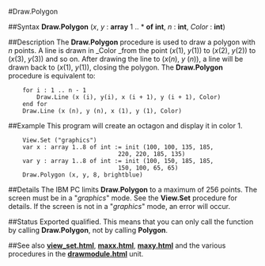 
#Draw.Polygon

##Syntax
**Draw.Polygon** (_x_, _y_  : **array** 1 .. * **of** **int**, _n_ : **int**, _Color_ : **int**)



##Description
The **Draw.Polygon** procedure is used to draw a polygon with _n_ points. A line is drawn in _Color _from the point (_x_(1), _y_(1)) to (_x_(2), _y_(2)) to (_x_(3), _y_(3)) and so on. After drawing the line to (_x_(_n_), _y_ (_n_)), a line will be drawn back to (_x_(1), _y_(1)), closing the polygon. The **Draw.Polygon** procedure is equivalent to:


        for i : 1 .. n - 1
            Draw.Line (x (i), y(i), x (i + 1), y (i + 1), Color)
        end for
        Draw.Line (x (n), y (n), x (1), y (1), Color)
##Example
This program will create an octagon and display it in color 1.


        View.Set ("graphics")
        var x : array 1..8 of int := init (100, 100, 135, 185, 
                                   220, 220, 185, 135)
        var y : array 1..8 of int := init (100, 150, 185, 185,
                                   150, 100, 65, 65)
        Draw.Polygon (x, y, 8, brightblue)
##Details
The IBM PC limits **Draw.Polygon** to a maximum of 256 points.
The screen must be in a "_graphics_" mode. See the **View.Set** procedure for details. If the screen is not in a "_graphics_" mode, an error will occur.



##Status
Exported qualified.
This means that you can only call the function by calling **Draw.Polygon**, not by calling **Polygon**.



##See also
**[view_set.html](View.Set)**, **[maxx.html](maxx)**, **[maxy.html](maxy)** and the various procedures in the **[drawmodule.html](Draw)** unit.


